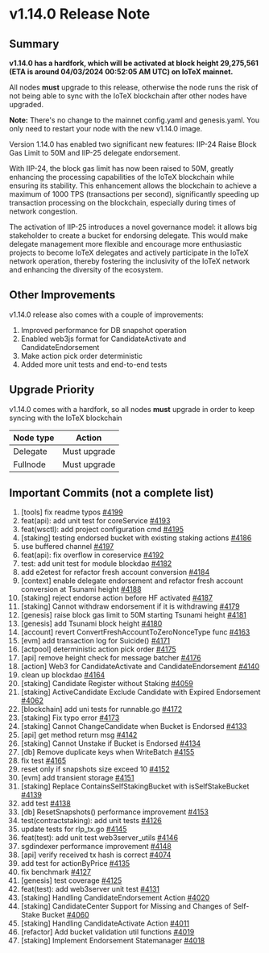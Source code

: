 # v1.14.0 Release Note

## Summary
**v1.14.0 has a hardfork, which will be activated at block height 29,275,561
(ETA is around 04/03/2024 00:52:05 AM UTC) on IoTeX mainnet.**

All nodes **must** upgrade to this release, otherwise the node runs the risk of
not being able to sync with the IoTeX blockchain after other nodes have upgraded.

**Note:**
There's no change to the mainnet config.yaml and genesis.yaml. You only need to
restart your node with the new v1.14.0 image.

Version 1.14.0 has enabled two significant new features: IIP-24 Raise Block Gas
Limit to 50M and IIP-25 delegate endorsement.

With IIP-24, the block gas limit has now been raised to 50M, greatly enhancing
the processing capabilities of the IoTeX blockchain while ensuring its stability.
This enhancement allows the blockchain to achieve a maximum of 1000 TPS
(transactions per second), significantly speeding up transaction processing on
the blockchain, especially during times of network congestion.

The activation of IIP-25 introduces a novel governance model: it allows big
stakeholder to create a bucket for endorsing delegate. This would make delegate
management more flexible and encourage more enthusiastic projects to become IoTeX
delegates and actively participate in the IoTeX network operation, thereby
fostering the inclusivity of the IoTeX network and enhancing the diversity of the
ecosystem.

## Other Improvements
v1.14.0 release also comes with a couple of improvements:
1. Improved performance for DB snapshot operation
2. Enabled web3js format for CandidateActivate and CandidateEndorsement
3. Make action pick order deterministic
4. Added more unit tests and end-to-end tests

## Upgrade Priority
v1.14.0 comes with a hardfork, so all nodes **must** upgrade in order to keep
syncing with the IoTeX blockchain

| Node type  | Action       |
| ---------- | ------------ |
| Delegate   | Must upgrade |
| Fullnode   | Must upgrade |

## Important Commits (not a complete list)
1. [tools] fix readme typos [#4199](https://github.com/iotexproject/iotex-core/pull/4199)
2. feat(api): add unit test for coreService [#4193](https://github.com/iotexproject/iotex-core/pull/4193)
3. feat(wsctl): add project configuration cmd [#4195](https://github.com/iotexproject/iotex-core/pull/4195)
4. [staking] testing endorsed bucket with existing staking actions [#4186](https://github.com/iotexproject/iotex-core/pull/4186)
5. use buffered channel [#4197](https://github.com/iotexproject/iotex-core/pull/4197)
6. feat(api): fix overflow in coreservice [#4192](https://github.com/iotexproject/iotex-core/pull/4192)
7. test: add unit test for module blockdao [#4182](https://github.com/iotexproject/iotex-core/pull/4182)
8. add e2etest for refactor fresh account conversion [#4184](https://github.com/iotexproject/iotex-core/pull/4184)
9. [context] enable delegate endorsement and refactor fresh account conversion at Tsunami height [#4188](https://github.com/iotexproject/iotex-core/pull/4188)
10. [staking] reject endorse action before HF activated [#4187](https://github.com/iotexproject/iotex-core/pull/4187)
11. [staking] Cannot withdraw endorsement if it is withdrawing [#4179](https://github.com/iotexproject/iotex-core/pull/4179)
12. [genesis] raise block gas limit to 50M starting Tsunami height [#4181](https://github.com/iotexproject/iotex-core/pull/4181)
13. [genesis] add Tsunami block height [#4180](https://github.com/iotexproject/iotex-core/pull/4180)
14. [account] revert ConvertFreshAccountToZeroNonceType func [#4163](https://github.com/iotexproject/iotex-core/pull/4163)
15. [evm] add transaction log for Suicide() [#4171](https://github.com/iotexproject/iotex-core/pull/4171)
16. [actpool] deterministic action pick order [#4175](https://github.com/iotexproject/iotex-core/pull/4175)
17. [api] remove height check for message batcher [#4176](https://github.com/iotexproject/iotex-core/pull/4176)
18. [action] Web3 for CandidateActivate and CandidateEndorsement [#4140](https://github.com/iotexproject/iotex-core/pull/4140)
19. clean up blockdao [#4164](https://github.com/iotexproject/iotex-core/pull/4164)
20. [staking] Candidate Register without Staking [#4059](https://github.com/iotexproject/iotex-core/pull/4059)
21. [staking] ActiveCandidate Exclude Candidate with Expired Endorsement [#4062](https://github.com/iotexproject/iotex-core/pull/4062)
22. [blockchain] add uni tests for runnable.go [#4172](https://github.com/iotexproject/iotex-core/pull/4172)
23. [staking] Fix typo error [#4173](https://github.com/iotexproject/iotex-core/pull/4173)
24. [staking] Cannot ChangeCandidate when Bucket is Endorsed [#4133](https://github.com/iotexproject/iotex-core/pull/4133)
25. [api] get method return msg [#4142](https://github.com/iotexproject/iotex-core/pull/4142)
26. [staking] Cannot Unstake if Bucket is Endorsed [#4134](https://github.com/iotexproject/iotex-core/pull/4134)
27. [db] Remove duplicate keys when WriteBatch [#4155](https://github.com/iotexproject/iotex-core/pull/4155)
28. fix test [#4165](https://github.com/iotexproject/iotex-core/pull/4165)
29. reset only if snapshots size exceed 10 [#4152](https://github.com/iotexproject/iotex-core/pull/4152)
30. [evm] add transient storage [#4151](https://github.com/iotexproject/iotex-core/pull/4151)
31. [staking] Replace ContainsSelfStakingBucket with isSelfStakeBucket [#4139](https://github.com/iotexproject/iotex-core/pull/4139)
32. add test [#4138](https://github.com/iotexproject/iotex-core/pull/4138)
33. [db] ResetSnapshots() performance improvement [#4153](https://github.com/iotexproject/iotex-core/pull/4153)
34. test(contractstaking): add unit tests [#4126](https://github.com/iotexproject/iotex-core/pull/4126)
35. update tests for rlp_tx.go [#4145](https://github.com/iotexproject/iotex-core/pull/4145)
36. feat(test): add unit test web3server_utils [#4146](https://github.com/iotexproject/iotex-core/pull/4146)
37. sgdindexer performance improvement [#4148](https://github.com/iotexproject/iotex-core/pull/4148)
38. [api] verify received tx hash is correct [#4074](https://github.com/iotexproject/iotex-core/pull/4074)
39. add test for actionByPrice [#4135](https://github.com/iotexproject/iotex-core/pull/4135)
40. fix benchmark [#4127](https://github.com/iotexproject/iotex-core/pull/4127)
41. [genesis] test coverage [#4125](https://github.com/iotexproject/iotex-core/pull/4125)
42. feat(test): add web3server unit test [#4131](https://github.com/iotexproject/iotex-core/pull/4131)
43. [staking] Handling CandidateEndorsement Action [#4020](https://github.com/iotexproject/iotex-core/pull/4020)
44. [staking] CandidateCenter Support for Missing and Changes of Self-Stake Bucket [#4060](https://github.com/iotexproject/iotex-core/pull/4060)
45. [staking] Handling CandidateActivate Action [#4011](https://github.com/iotexproject/iotex-core/pull/4011)
46. [refactor] Add bucket validation util functions [#4019](https://github.com/iotexproject/iotex-core/pull/4019)
47. [staking] Implement Endorsement Statemanager [#4018](https://github.com/iotexproject/iotex-core/pull/4018)